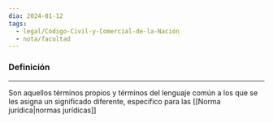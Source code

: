 ```yaml
---
dia: 2024-01-12
tags:
  - legal/Código-Civil-y-Comercial-de-la-Nación
  - nota/facultad
---
```

### Definición
---
Son aquellos términos propios y términos del lenguaje común a los que se les asigna un significado diferente, especifico para las [[Norma jurídica|normas jurídicas]]